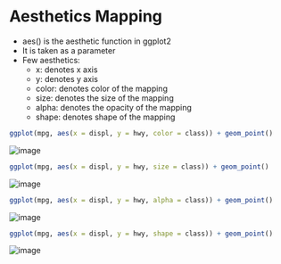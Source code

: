 # Aesthetics Mapping
- aes() is the aesthetic function in ggplot2
- It is taken as a parameter
- Few aesthetics:
  - x: denotes x axis
  - y: denotes y axis
  - color: denotes color of the mapping
  - size: denotes the size of the mapping
  - alpha: denotes the opacity of the mapping
  - shape: denotes shape of the mapping

```r
ggplot(mpg, aes(x = displ, y = hwy, color = class)) + geom_point()
```
![image](https://user-images.githubusercontent.com/60386381/124442372-4d820200-dd9a-11eb-8363-5e6b29ca9e3f.png)
```r
ggplot(mpg, aes(x = displ, y = hwy, size = class)) + geom_point()
```
![image](https://user-images.githubusercontent.com/60386381/124443295-2ed03b00-dd9b-11eb-9675-a74dcb67394d.png)
```r
ggplot(mpg, aes(x = displ, y = hwy, alpha = class)) + geom_point()
```
![image](https://user-images.githubusercontent.com/60386381/124443412-46a7bf00-dd9b-11eb-8f0e-01465d7ae3d0.png)
```r
ggplot(mpg, aes(x = displ, y = hwy, shape = class)) + geom_point()
```
![image](https://user-images.githubusercontent.com/60386381/124444410-3217f680-dd9c-11eb-965a-4e7c1901c7ba.png)